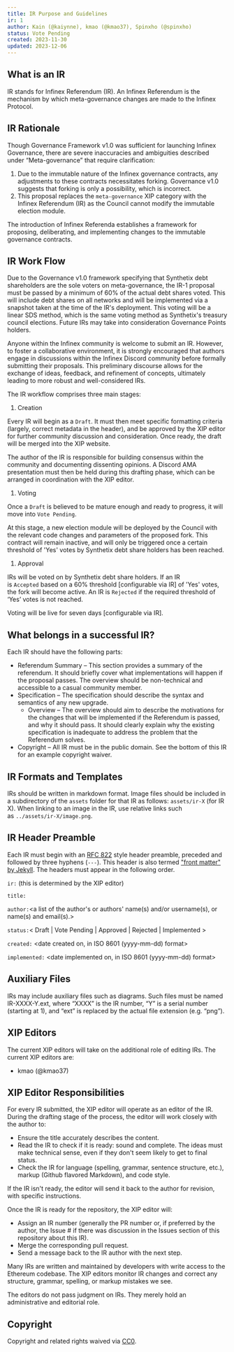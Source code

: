 ```yaml
---
title: IR Purpose and Guidelines
ir: 1
author: Kain (@kaiynne), kmao (@kmao37), Spinxho (@spinxho)
status: Vote Pending
created: 2023-11-30
updated: 2023-12-06
---
```

## What is an IR

IR stands for Infinex Referendum (IR). An Infinex Referendum is the mechanism by which meta-governance changes are made to the Infinex Protocol.

## IR Rationale

Though Governance Framework v1.0 was sufficient for launching Infinex Governance, there are severe inaccuracies and ambiguities described under “Meta-governance” that require clarification:

1. Due to the immutable nature of the Infinex governance contracts, any adjustments to these contracts necessitates forking. Governance v1.0 suggests that forking is only a possibility, which is incorrect.
1. This proposal replaces the&nbsp;`meta-governance`&nbsp;XIP category with the Infinex Referendum (IR) as the Council cannot modify the immutable election module.

The introduction of Infinex Referenda establishes a framework for proposing, deliberating, and implementing changes to the immutable governance contracts.

## IR Work Flow

Due to the Governance v1.0 framework specifying that Synthetix debt shareholders are the sole voters on meta-governance, the IR-1 proposal must be passed by a minimum of 60% of the actual debt shares voted. This will include debt shares on all networks and will be implemented via a snapshot taken at the time of the IR's deployment. This voting will be a linear SDS method, which is the same voting method as Synthetix's treasury council elections. Future IRs may take into consideration Governance Points holders.

Anyone within the Infinex community is welcome to submit an IR. However, to foster a collaborative environment, it is strongly encouraged that authors engage in discussions within the Infinex Discord community before formally submitting their proposals. This preliminary discourse allows for the exchange of ideas, feedback, and refinement of concepts, ultimately leading to more robust and well-considered IRs.

The IR workflow comprises three main stages:

1. Creation

Every IR will begin as a&nbsp;`Draft`. It must then meet specific formatting criteria (largely, correct metadata in the header), and be approved by the XIP editor for further community discussion and consideration. Once ready, the draft will be merged into the XIP website.

The author of the IR is responsible for building consensus within the community and documenting dissenting opinions. A Discord AMA presentation must then be held during this drafting phase, which can be arranged in coordination with the XIP editor.

1. Voting

Once a&nbsp;`Draft`&nbsp;is believed to be mature enough and ready to progress, it will move into&nbsp;`Vote Pending`.

At this stage, a new election module will be deployed by the Council with the relevant code changes and parameters of the proposed fork. This contract will remain inactive, and will only be triggered once a certain threshold of 'Yes' votes by Synthetix debt share holders has been reached.

1. Approval

IRs will be voted on by Synthetix debt share holders. If an IR is&nbsp;`Accepted`&nbsp;based on a 60% threshold [configurable via IR] of 'Yes' votes, the fork will become active. An IR is&nbsp;`Rejected`&nbsp;if the required threshold of ‘Yes’ votes is not reached.

Voting will be live for seven days [configurable via IR].

## What belongs in a successful IR?

Each IR should have the following parts:

- Referendum Summary – This section provides a summary of the referendum. It should briefly cover what implementations will happen if the proposal passes. The overview should be non-technical and accessible to a casual community member.
- Specification – The specification should describe the syntax and semantics of any new upgrade.
  - Overview – The overview should aim to describe the motivations for the changes that will be implemented if the Referendum is passed, and why it should pass. It should clearly explain why the existing specification is inadequate to address the problem that the Referendum solves.
- Copyright – All IR must be in the public domain. See the bottom of this IR for an example copyright waiver.

## IR Formats and Templates

IRs should be written in markdown&nbsp;format. Image files should be included in a subdirectory of the&nbsp;`assets`&nbsp;folder for that IR as follows:&nbsp;`assets/ir-X`&nbsp;(for IR X). When linking to an image in the IR, use relative links such as&nbsp;`../assets/ir-X/image.png`.

## IR Header Preamble

Each IR must begin with an&nbsp;[RFC 822](https://www.ietf.org/rfc/rfc822.txt)&nbsp;style header preamble, preceded and followed by three hyphens (`---`). This header is also termed&nbsp;["front matter" by Jekyll](https://jekyllrb.com/docs/front-matter/). The headers must appear in the following order.

`ir:`&nbsp;(this is determined by the XIP editor)

`title:`

`author:`<a list of the author's or authors' name(s) and/or username(s), or name(s) and email(s).>

`status:`< Draft | Vote Pending | Approved | Rejected | Implemented >

`created:`&nbsp;<date created on, in ISO 8601 (yyyy-mm-dd) format>

`implemented:`&nbsp;<date implemented on, in ISO 8601 (yyyy-mm-dd) format>

## Auxiliary Files

IRs may include auxiliary files such as diagrams. Such files must be named IR-XXXX-Y.ext, where “XXXX” is the IR number, “Y” is a serial number (starting at 1), and “ext” is replaced by the actual file extension (e.g. “png”).

## XIP Editors

The current XIP editors will take on the additional role of editing IRs. The current XIP editors are:

- kmao (@kmao37)

## XIP Editor Responsibilities

For every IR submitted, the XIP editor will operate as an editor of the IR. During the drafting stage of the process, the editor will work closely with the author to:

- Ensure the title accurately describes the content.
- Read the IR to check if it is ready: sound and complete. The ideas must make technical sense, even if they don't seem likely to get to final status.
- Check the IR for language (spelling, grammar, sentence structure, etc.), markup (Github flavored Markdown), and code style.

If the IR isn't ready, the editor will send it back to the author for revision, with specific instructions.

Once the IR is ready for the repository, the XIP editor will:

- Assign an IR number (generally the PR number or, if preferred by the author, the Issue # if there was discussion in the Issues section of this repository about this IR).
- Merge the corresponding pull request.
- Send a message back to the IR author with the next step.

Many IRs are written and maintained by developers with write access to the Ethereum codebase. The XIP editors monitor IR changes and correct any structure, grammar, spelling, or markup mistakes we see.

The editors do not pass judgment on IRs. They merely hold an administrative and editorial role.

## Copyright

Copyright and related rights waived via&nbsp;[CC0](https://creativecommons.org/publicdomain/zero/1.0/).
